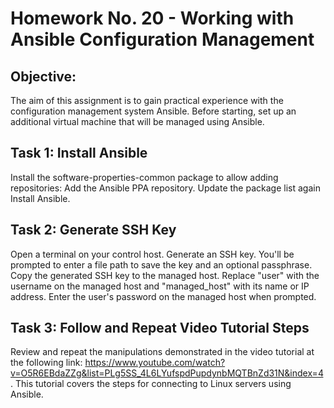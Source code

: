 # Homework No. 20 - Working with Ansible Configuration Management

## Objective:
The aim of this assignment is to gain practical experience with the configuration management system Ansible. Before starting, set up an additional virtual machine that will be managed using Ansible.

## Task 1: Install Ansible

Install the software-properties-common package to allow adding repositories:
Add the Ansible PPA repository.
Update the package list again
Install Ansible.

## Task 2: Generate SSH Key

Open a terminal on your control host.
Generate an SSH key.
You'll be prompted to enter a file path to save the key and an optional passphrase.
Copy the generated SSH key to the managed host.
Replace "user" with the username on the managed host and "managed_host" with its name or IP address.
Enter the user's password on the managed host when prompted.

## Task 3: Follow and Repeat Video Tutorial Steps

Review and repeat the manipulations demonstrated in the video tutorial at the following link: 
https://www.youtube.com/watch?v=O5R6EBdaZZg&list=PLg5SS_4L6LYufspdPupdynbMQTBnZd31N&index=4.
This tutorial covers the steps for connecting to Linux servers using Ansible.